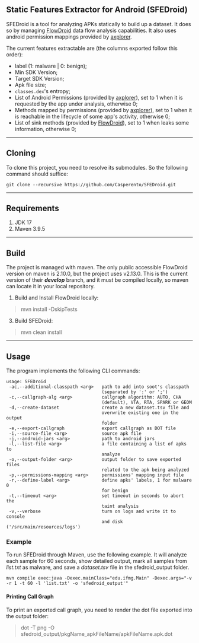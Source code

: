 ## Static Features Extractor for Android (SFEDroid)

SFEDroid is a tool for analyzing APKs statically to build up a dataset. It does so by managing [FlowDroid](https://github.com/secure-software-engineering/FlowDroid) data flow analysis capabilities. It also uses android permission mappings provided by [axplorer](https://github.com/reddr/axplorer).

The current features extractable are (the columns exported follow this order):

- label (1: malware | 0: benign);
- Min SDK Version;
- Target SDK Version;
- Apk file size;
- `classes.dex`'s entropy;
- List of Android Permissions (provided by [axplorer](https://github.com/reddr/axplorer/tree/master/permissions)), set to 1 when it is requested by the app under analysis, otherwise 0;
- Methods mapped by permissions (provided by [axplorer](https://github.com/reddr/axplorer/tree/master/permissions)), set to 1 when it is reachable in the lifecycle of some app's activity, otherwise 0;
- List of sink methods (provided by [FlowDroid](https://github.com/secure-software-engineering/FlowDroid/blob/develop/soot-infoflow-android/SourcesAndSinks.txt)), set to 1 when leaks some information, otherwise 0;

---

## Cloning

To clone this project, you need to resolve its submodules. So the following command should suffice:

```git clone --recursive https://github.com/Casperento/SFEDroid.git```

---

## Requirements

1. JDK 17
2. Maven 3.9.5

---

## Build

The project is managed with maven. The only public accessible FlowDroid version on maven is 2.10.0, but the project uses v2.13.0. This is the current version of their **_develop_** branch, and it must be compiled locally, so maven can locate it in your local repository.

1. Build and Install FlowDroid locally:

> mvn install -DskipTests

3. Build SFEDroid:

> mvn clean install

---

## Usage

The program implements the following CLI commands:

```
usage: SFEDroid
 -ac,--additional-classpath <arg>   path to add into soot's classpath
                                    (separated by ':' or ';')
 -c,--callgraph-alg <arg>           callgraph algorithm: AUTO, CHA
                                    (default), VTA, RTA, SPARK or GEOM
 -d,--create-dataset                create a new dataset.tsv file and
                                    overwrite existing one in the output
                                    folder
 -e,--export-callgraph              export callgraph as DOT file
 -i,--source-file <arg>             source apk file
 -j,--android-jars <arg>            path to android jars
 -l,--list-file <arg>               a file containing a list of apks to
                                    analyze
 -o,--output-folder <arg>           output folder to save exported files
                                    related to the apk being analyzed
 -p,--permissions-mapping <arg>     permissions' mapping input file
 -r,--define-label <arg>            define apks' labels, 1 for malware 0
                                    for benign
 -t,--timeout <arg>                 set timeout in seconds to abort the
                                    taint analysis
 -v,--verbose                       turn on logs and write it to console
                                    and disk ('/src/main/resources/logs')
```

### Example

To run SFEDroid through Maven, use the following example. It will analyze each sample for 60 seconds, show detailed output, mark all samples from _list.txt_ as malware, and save a _dataset.tsv_ file in the sfedroid_output folder.

```mvn compile exec:java -Dexec.mainClass="edu.ifmg.Main" -Dexec.args="-v -r 1 -t 60 -l 'list.txt' -o 'sfedroid_output'"```

#### Printing Call Graph

To print an exported call graph, you need to render the dot file exported into the output folder:

> dot -T png -O sfedroid_output/pkgName_apkFileName/apkFileName.apk.dot

